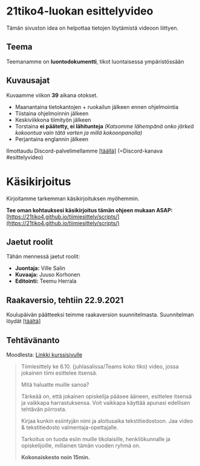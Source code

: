 # 21tiko4-luokan esittelyvideo

Tämän sivuston idea on helpottaa tietojen löytämistä videoon liittyen.

## Teema

Teemanamme on **luontodokumentti**, tikot luontaisessa ympäristössään

## Kuvausajat

Kuvaamme viikon **39** aikana otokset.

- Maanantaina tietokantojen + ruokailun jälkeen ennen ohjelmointia
- Tiistaina ohjelmoinnin jälkeen
- Keskiviikkona tiimityön jälkeen
- Torstaina **ei päätetty, ei lähitunteja** *(Katsomme lähempänä onko järkeä kokoontua vain tätä varten ja millä kokoonpanolla)*
- Perjantaina englannin jälkeen

Ilmottaudu Discord-palvelimellamme [[täällä]](https://discord.com/channels/879253969938034698/890215663824683080/890282770063060994) (=Discord-kanava #esittelyvideo)

# Käsikirjoitus
Kirjoitamme tarkemman käsikirjoituksen myöhemmin.

**Tee oman kohtauksesi käsikirjoitus tämän ohjeen mukaan ASAP:**
[https://21tiko4.github.io/tiimiesittely/scripts/](https://21tiko4.github.io/tiimiesittely/scripts/)

## Jaetut roolit
Tähän mennessä jaetut roolit:
- **Juontaja:** Ville Salin
- **Kuvaaja:** Juuso Korhonen
- **Editointi:** Teemu Herrala

## Raakaversio, tehtiin 22.9.2021

Koulupäivän päätteeksi teimme raakaversion suunnitelmasta. Suunnitelman löydät [[täältä]](https://21tiko4.github.io/tiimiesittely/raaka)

## Tehtävänanto

Moodlesta: [Linkki kurssisivulle](https://moodle.tuni.fi/mod/page/view.php?id=1224493)

> Tiimiesittely ke 6.10. (juhlasalissa/Teams koko tiko) video, jossa jokainen tiimi esittelee itsensä.
> 
> Mitä haluatte muille sanoa?
> 
> Tärkeää on, että jokainen opiskelija pääsee ääneen, esittelee itsensä ja vaikkapa harrastuksensa. Voit vaikkapa käyttää apunasi edellisen tehtävän piirrosta.
> 
> Kirjaa kunkin esiintyjän nimi ja aloitusaika tekstitiedostoon. Jaa video & tekstitiedosto valmentaja-opettajalle.
> 
> Tarkoitus on tuoda esiin muille tikolaisille, henkilökunnalle ja opiskelijoille, millainen tämän vuoden ryhmä on.
> 
> **Kokonaiskesto noin 15min.**
